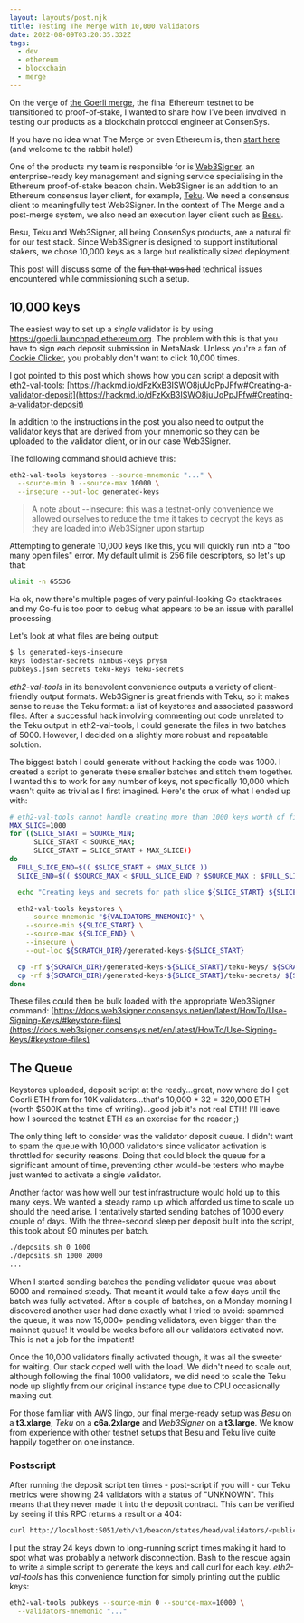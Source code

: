 ```yaml
---
layout: layouts/post.njk
title: Testing The Merge with 10,000 Validators
date: 2022-08-09T03:20:35.332Z
tags:
  - dev
  - ethereum
  - blockchain
  - merge
---
```

On the verge of [the Goerli merge](https://blog.ethereum.org/2022/07/27/goerli-prater-merge-announcement/), the final Ethereum testnet to be transitioned to proof-of-stake, I wanted to share how I've been involved in testing our products as a blockchain protocol engineer at ConsenSys.

If you have no idea what The Merge or even Ethereum is, then [start here](https://ethereum.org/en/upgrades/merge/) (and welcome to the rabbit hole!)

One of the products my team is responsible for is [Web3Signer](https://github.com/ConsenSys/web3signer), an enterprise-ready key management and signing service specialising in the Ethereum proof-of-stake beacon chain. Web3Signer is an addition to an Ethereum consensus layer client, for example, [Teku](https://github.com/ConsenSys/teku). We need a consensus client to meaningfully test Web3Signer. In the context of The Merge and a post-merge system, we also need an execution layer client such as [Besu](https://github.com/hyperledger/besu).

Besu, Teku and Web3Signer, all being ConsenSys products, are a natural fit for our test stack. Since Web3Signer is designed to support institutional stakers, we chose 10,000 keys as a large but realistically sized deployment.

This post will discuss some of the ~~fun that was had~~ technical issues encountered while commissioning such a setup.

## 10,000 keys

The easiest way to set up a *single* validator is by using https://goerli.launchpad.ethereum.org.
The problem with this is that you have to sign each deposit submission in MetaMask. Unless you're a fan of [Cookie Clicker](http://orteil.dashnet.org/cookieclicker/), you probably don't want to click 10,000 times.

I got pointed to this post which shows how you can script a deposit with [eth2-val-tools](https://github.com/protolambda/eth2-val-tools): 
[https://hackmd.io/dFzKxB3ISWO8juUqPpJFfw#Creating-a-validator-deposit](https://hackmd.io/dFzKxB3ISWO8juUqPpJFfw#Creating-a-validator-deposit)

In addition to the instructions in the post you also need to output the validator keys that are derived from your mnemonic so they can be uploaded to the validator client, or in our case Web3Signer. 

The following command should achieve this:

```bash
eth2-val-tools keystores --source-mnemonic "..." \
  --source-min 0 --source-max 10000 \
  --insecure --out-loc generated-keys
```

> A note about --insecure: this was a testnet-only convenience we allowed ourselves to reduce the time it takes to decrypt the keys as they are loaded into Web3Signer upon startup

Attempting to generate 10,000 keys like this, you will quickly run into a "too many open files" error. My default ulimit is 256 file descriptors, so let's up that: 
```bash
ulimit -n 65536
```

Ha ok, now there's multiple pages of very painful-looking Go stacktraces and my Go-fu is too poor to debug what appears to be an issue with parallel processing.

Let's look at what files are being output:

```bash
$ ls generated-keys-insecure
keys lodestar-secrets nimbus-keys prysm 
pubkeys.json secrets teku-keys teku-secrets
```

*eth2-val-tools* in its benevolent convenience outputs a variety of client-friendly output formats. Web3Signer is great friends with Teku, so it makes sense to reuse the Teku format: a list of keystores and associated password files. After a successful hack involving commenting out code unrelated to the Teku output in eth2-val-tools, I could generate the files in two batches of 5000. However, I decided on a slightly more robust and repeatable solution.

The biggest batch I could generate without hacking the code was 1000. I created a script to generate these smaller batches and stitch them together. I wanted this to work for any number of keys, not specifically 10,000 which wasn't quite as trivial as I first imagined. Here's the crux of what I ended up with:

```bash
# eth2-val-tools cannot handle creating more than 1000 keys worth of files in one run
MAX_SLICE=1000
for ((SLICE_START = SOURCE_MIN;
      SLICE_START < SOURCE_MAX;
      SLICE_START = SLICE_START + MAX_SLICE))
do
  FULL_SLICE_END=$(( $SLICE_START + $MAX_SLICE ))
  SLICE_END=$(( $SOURCE_MAX < $FULL_SLICE_END ? $SOURCE_MAX : $FULL_SLICE_END ))

  echo "Creating keys and secrets for path slice ${SLICE_START} ${SLICE_END}"

  eth2-val-tools keystores \
    --source-mnemonic "${VALIDATORS_MNEMONIC}" \
    --source-min ${SLICE_START} \
    --source-max ${SLICE_END} \
    --insecure \
    --out-loc ${SCRATCH_DIR}/generated-keys-${SLICE_START}

  cp -rf ${SCRATCH_DIR}/generated-keys-${SLICE_START}/teku-keys/ ${SCRATCH_DIR}/keys
  cp -rf ${SCRATCH_DIR}/generated-keys-${SLICE_START}/teku-secrets/ ${SCRATCH_DIR}/secrets
done
```

These files could then be bulk loaded with the appropriate Web3Signer command:
[https://docs.web3signer.consensys.net/en/latest/HowTo/Use-Signing-Keys/#keystore-files](https://docs.web3signer.consensys.net/en/latest/HowTo/Use-Signing-Keys/#keystore-files)

## The Queue

Keystores uploaded, deposit script at the ready...great, now where do I get Goerli ETH from for 10K validators...that's 10,000 * 32 = 320,000 ETH (worth $500K at the time of writing)...good job it's not real ETH!
I'll leave how I sourced the testnet ETH as an exercise for the reader ;)

The only thing left to consider was the validator deposit queue. I didn't want to spam the queue with 10,000 validators since validator activation is throttled for security reasons. Doing that could block the queue for a significant amount of time, preventing other would-be testers who maybe just wanted to activate a single validator. 

Another factor was how well our test infrastructure would hold up to this many keys. We wanted a steady ramp up which afforded us time to scale up should the need arise. I tentatively started sending batches of 1000 every couple of days. With the three-second sleep per deposit built into the script, this took about 90 minutes per batch.

```bash
./deposits.sh 0 1000
./deposits.sh 1000 2000
...
```

When I started sending batches the pending validator queue was about 5000 and remained steady. That meant it would take a few days until the batch was fully activated.
After a couple of batches, on a Monday morning I discovered another user had done exactly what I tried to avoid: spammed the queue, it was now 15,000+ pending validators, even bigger than the mainnet queue! It would be weeks before all our validators activated now. This is not a job for the impatient!

Once the 10,000 validators finally activated though, it was all the sweeter for waiting. Our stack coped well with the load. We didn't need to scale out, although following the final 1000 validators, we did need to scale the Teku node up slightly from our original instance type due to CPU occasionally maxing out.

For those familiar with AWS lingo, our final merge-ready setup was *Besu* on a **t3.xlarge**, *Teku* on a **c6a.2xlarge** and *Web3Signer* on a **t3.large**. We know from experience with other testnet setups that Besu and Teku live quite happily together on one instance.

### Postscript

After running the deposit script ten times - post-script if you will - our Teku metrics were showing 24 validators with a status of "UNKNOWN". This means that they never made it into the deposit contract. This can be verified by seeing if this RPC returns a result or a 404:

```bash
curl http://localhost:5051/eth/v1/beacon/states/head/validators/<publickey>
```

I put the stray 24 keys down to long-running script times making it hard to spot what was probably a network disconnection. Bash to the rescue again to write a simple script to generate the keys and call curl for each key. 
*eth2-val-tools* has this convenience function for simply printing out the public keys:

```bash
eth2-val-tools pubkeys --source-min 0 --source-max=10000 \
  --validators-mnemonic "..."
```